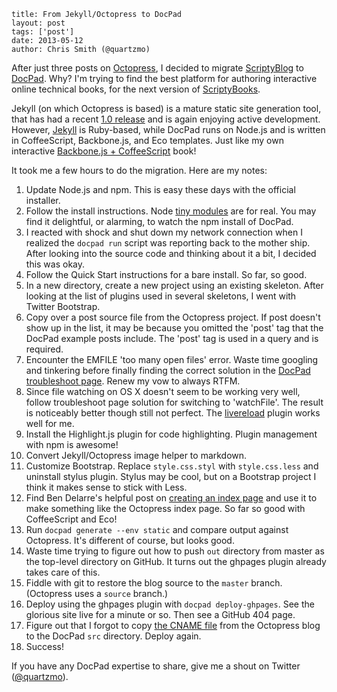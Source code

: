 ```
title: From Jekyll/Octopress to DocPad
layout: post
tags: ['post']
date: 2013-05-12
author: Chris Smith (@quartzmo)
```

After just three posts on [Octopress](http://octopress.org/), I decided to migrate [ScriptyBlog](/) to [DocPad](http://docpad.org/). Why? I'm trying to find the best platform for authoring interactive online technical books, for the next version of [ScriptyBooks](http://www.scriptybooks.com).

Jekyll (on which Octopress is based) is a mature static site generation tool, that has had a recent [1.0 release](http://blog.parkermoore.de/2013/05/06/jekyll-1-dot-0-released/) and is again enjoying active development. However, [Jekyll](http://jekyllrb.com/) is Ruby-based, while DocPad runs on Node.js and is written in CoffeeScript, Backbone.js, and Eco templates. Just like my own interactive [Backbone.js + CoffeeScript](http://www.scriptybooks.com/books/backbone-coffeescript) book!

It took me a few hours to do the migration. Here are my notes:

1. Update Node.js and npm. This is easy these days with the official installer.
1. Follow the install instructions. Node [tiny modules](http://substack.net/many_things) are for real. You may find it delightful, or alarming, to watch the npm install of DocPad.
1. I reacted with shock and shut down my network connection when I realized the `docpad run` script was reporting back to the mother ship. After looking into the source code and thinking about it a bit, I decided this was okay.
1. Follow the Quick Start instructions for a bare install. So far, so good.
1. In a new directory, create a new project using an existing skeleton. After looking at the list of plugins used in several skeletons, I went with Twitter Bootstrap.
1. Copy over a post source file from the Octopress project. If post doesn't show up in the list, it may be because you omitted the 'post' tag that the DocPad example posts include. The 'post' tag is used in a query and is required.
1. Encounter the EMFILE 'too many open files' error. Waste time googling and tinkering before finally finding the correct solution in the [DocPad troubleshoot page](http://docpad.org/docs/troubleshoot). Renew my vow to always RTFM.
1. Since file watching on OS X doesn't seem to be working very well, follow troubleshoot page solution for switching to 'watchFile'. The result is noticeably better though still not perfect. The [livereload](https://github.com/docpad/docpad-plugin-livereload) plugin works well for me.
1. Install the Highlight.js plugin for code highlighting. Plugin management with npm is awesome!
1. Convert Jekyll/Octopress image helper to markdown.
1. Customize Bootstrap. Replace `style.css.styl` with `style.css.less` and uninstall stylus plugin. Stylus may be cool, but on a Bootstrap project I think it makes sense to stick with Less.
1. Find Ben Delarre's helpful post on [creating an index page](http://delarre.net/posts/creating-the-index-page.html) and use it to make something like the Octopress index page. So far so good with CoffeeScript and Eco!
1. Run `docpad generate --env static` and compare output against Octopress. It's different of course, but looks good.
1. Waste time trying to figure out how to push `out` directory from master as the top-level directory on GitHub. It turns out the ghpages plugin already takes care of this.
1. Fiddle with git to restore the blog source to the `master` branch. (Octopress uses a `source` branch.)
1. Deploy using the ghpages plugin with `docpad deploy-ghpages`. See the glorious site live for a minute or so. Then see a GitHub 404 page.
1. Figure out that I forgot to copy [the CNAME file](https://help.github.com/articles/my-custom-domain-isn-t-working) from the Octopress blog to the DocPad `src` directory. Deploy again.
1. Success!

If you have any DocPad expertise to share, give me a shout on Twitter ([@quartzmo](http://twitter.com/quartzmo)).